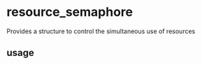 # resource_semaphore

Provides a structure to control the simultaneous use of resources

## usage

```go


```



